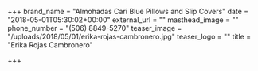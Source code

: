 +++
brand_name = "Almohadas Cari Blue Pillows and Slip Covers"
date = "2018-05-01T05:30:02+00:00"
external_url = ""
masthead_image = ""
phone_number = "(506) 8849-5270"
teaser_image = "/uploads/2018/05/01/erika-rojas-cambronero.jpg"
teaser_logo = ""
title = "Erika Rojas Cambronero"

+++
